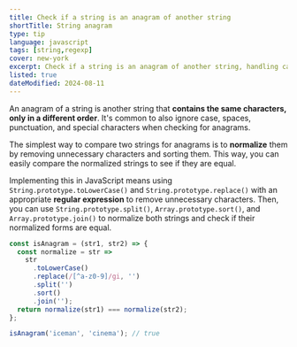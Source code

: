 ```yaml
---
title: Check if a string is an anagram of another string
shortTitle: String anagram
type: tip
language: javascript
tags: [string,regexp]
cover: new-york
excerpt: Check if a string is an anagram of another string, handling case-insensitivity and special characters.
listed: true
dateModified: 2024-08-11
---
```


An anagram of a string is another string that **contains the same characters, only in a different order**. It's common to also ignore case, spaces, punctuation, and special characters when checking for anagrams.

The simplest way to compare two strings for anagrams is to **normalize** them by removing unnecessary characters and sorting them. This way, you can easily compare the normalized strings to see if they are equal.

Implementing this in JavaScript means using `String.prototype.toLowerCase()` and `String.prototype.replace()` with an appropriate **regular expression** to remove unnecessary characters. Then, you can use `String.prototype.split()`, `Array.prototype.sort()`, and `Array.prototype.join()` to normalize both strings and check if their normalized forms are equal.

```js
const isAnagram = (str1, str2) => {
  const normalize = str =>
    str
      .toLowerCase()
      .replace(/[^a-z0-9]/gi, '')
      .split('')
      .sort()
      .join('');
  return normalize(str1) === normalize(str2);
};

isAnagram('iceman', 'cinema'); // true
```
